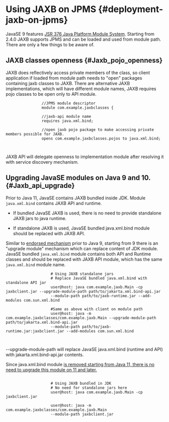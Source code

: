 Using JAXB on JPMS {#deployment-jaxb-on-jpms}
==================

JavaSE 9 features [JSR 376 Java Platform Module System](#). Starting
from 2.4.0 JAXB supports JPMS and can be loaded and used from module
path. There are only a few things to be aware of.

JAXB classes openness {#Jaxb_pojo_openness}
---------------------

JAXB does reflectively access private members of the class, so client
application if loaded from module path needs to \"open\" packages
containing jaxb classes to JAXB. There are alternative JAXB
implementations, which will have different module names, JAXB requires
pojo classes to be open only to API module.

``` {.java}
                //JPMS module descriptor
                module com.example.jaxbclasses {

                //jaxb-api module name
                requires java.xml.bind;

                //open jaxb pojo package to make accessing private members possible for JAXB.
                opens com.example.jaxbclasses.pojos to java.xml.bind;

             
```

JAXB API will delegate openness to implementation module after resolving
it with service discovery mechanism.

Upgrading JavaSE modules on Java 9 and 10. {#Jaxb_api_upgrade}
------------------------------------------

Prior to Java 11, JavaSE contains JAXB bundled inside JDK. Module
`java.xml.bind` contains JAXB API and runtime.

-   If bundled JavaSE JAXB is used, there is no need to provide
    standalone JAXB jars to java runtime.

-   If standalone JAXB is used, JavaSE bundled java.xml.bind module
    should be replaced with JAXB API.

Similar to [endorsed mechanism](#) prior to Java 9, starting from 9
there is an \"upgrade module\" mechanism which can replace content of
JDK module. JavaSE bundled `java.xml.bind` module contains both API and
Runtime classes and should be replaced with JAXB API module, which has
the same `java.xml.bind` module name.

``` {.cli}
                    # Using JAXB standalone jars
                    # Replace JavaSE bundled java.xml.bind with standalone API jar
                    user@host: java com.example.jaxb.Main -cp jaxbclient.jar --upgrade-module-path path/to/jakarta.xml.bind-api.jar
                    --module-path path/to/jaxb-runtime.jar --add-modules com.sun.xml.bind

                    #Same as above with client on module path
                    user@host: java -m com.example.jaxbclasses/com.example.jaxb.Main --upgrade-module-path path/to/jakarta.xml.bind-api.jar
                    --module-path path/to/jaxb-runtime.jar:jaxbclient.jar --add-modules com.sun.xml.bind

             
```

\--upgrade-module-path will replace JavaSE java.xml.bind (runtime and
API) with jakarta.xml.bind-api.jar contents.

Since java.xml.bind module [is removed starting from Java 11, there is
no need to upgrade this module on 11 and later.](#)

``` {.cli}

                    # Using JAXB bundled in JDK
                    # No need for standalone jars here
                    user@host: java com.example.jaxb.Main -cp jaxbclient.jar

                    user@host: java -m com.example.jaxbclasses/com.example.jaxb.Main
                    --module-path jaxbclient.jar

             
```
